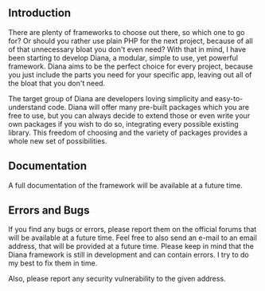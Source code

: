 ## Introduction

There are plenty of frameworks to choose out there, so which one to go for?
Or should you rather use plain PHP for the next project, because of all of that unnecessary bloat you don't even need?
With that in mind, I have been starting to develop Diana, a modular, simple to use, yet powerful framework. Diana aims to be the perfect choice for every project, because you just include the parts you need for your specific app, leaving out all of the bloat that you don't need.

The target group of Diana are developers loving simplicity and easy-to-understand code. Diana will offer many pre-built packages which you are free to use, but you can always decide to extend those or even write your own packages if you wish to do so, integrating every possible existing library. This freedom of choosing and the variety of packages provides a whole new set of possibilities.

## Documentation

A full documentation of the framework will be available at a future time.

## Errors and Bugs

If you find any bugs or errors, please report them on the official forums that will be available at a future time.
Feel free to also send an e-mail to an email address, that will be provided at a future time. Please keep in mind that the Diana framework is still in development and can contain errors. I try to do my best to fix them in time. 

Also, please report any security vulnerability to the given address. 
